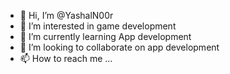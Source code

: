 - 👋 Hi, I’m @YashalN00r
- 👀 I’m interested in game development 
- 🌱 I’m currently learning App development 
- 💞️ I’m looking to collaborate on app development 
- 📫 How to reach me ...

<!---
YashalN00r/YashalN00r is a ✨ special ✨ repository because its `README.md` (this file) appears on your GitHub profile.
You can click the Preview link to take a look at your changes.
--->
